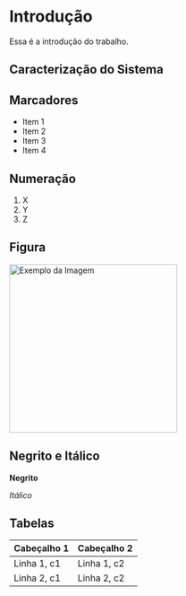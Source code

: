 # Introdução

Essa é a introdução do trabalho.

## Caracterização do Sistema

## Marcadores
- Item 1
- Item 2
- Item 3
- Item 4


## Numeração
1. X
2. Y
3. Z

## Figura

<img src="https://adimax.com.br/wp-content/uploads/2022/06/como-adestrar-cachorro-filhote.jpg" alt="Exemplo da Imagem" width="300">

## Negrito e Itálico

**Negrito**

*Itálico*

## Tabelas

| **Cabeçalho 1** | **Cabeçalho 2** |
|-------------|-------------|
| Linha 1, c1 | Linha 1, c2 |
| Linha 2, c1 | Linha 2, c2 |


